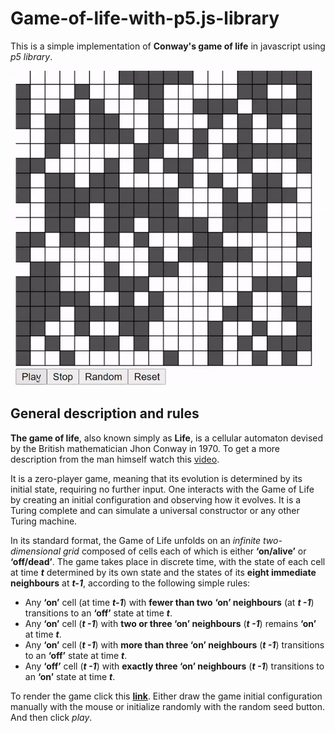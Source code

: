 # Game-of-life-with-p5.js-library

This is a simple implementation of **Conway's game of life** in javascript using *p5 library*.




![Game of Life Gif](img/gameOfLife.gif)






## General description and rules

**The game of life**, also known simply as **Life**, is a cellular automaton devised by the British mathematician Jhon Conway in 1970. To get a more description from the man himself watch this [video](https://www.youtube.com/watch?v=R9Plq-D1gEk).

It is a zero-player game, meaning that its evolution is determined by its initial state, requiring no further input. One interacts with the Game of Life by creating an initial configuration and observing how it evolves. It is a Turing complete and can simulate a universal constructor or any other Turing machine.

In its standard format, the Game of Life unfolds on an *infinite two-dimensional grid* composed of cells each of which is either **‘on/alive’** or **‘off/dead’**. The game takes place in discrete time, with the state of each cell at time **_t_** determined by its own state and the states of its **eight immediate neighbours** at **_t-1_**, according to the following simple rules:

- Any **‘on’** cell (at time **_t-1_**) with **fewer than two** **‘on’ neighbours** (at **_t -1_**) transitions to an **‘off’** state at time **_t_**.
- Any **‘on’** cell (**_t -1_**) with **two or three ‘on’ neighbours** (**_t -1_**) remains **‘on’** at time **_t_**.
- Any **‘on’** cell (**_t -1_**) with **more than three ‘on’ neighbours** (**_t -1_**) transitions to an **‘off’** state at time **_t_**.
- Any **‘off’** cell (**_t -1_**) with **exactly three ‘on’ neighbours** (**_t -1_**) transitions to an **‘on’** state at time **_t_**.

To render the game click this **[link](https://knightfury16.github.io/Game-of-life-with-p5.js-library/src)**. Either draw the game initial configuration manually with the mouse or initialize randomly with the random seed button. And then click *play*.


